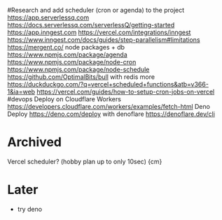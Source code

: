 
#Research and add scheduler (cron or agenda) to the project
    <https://app.serverlessq.com>
        <https://docs.serverlessq.com/serverlessQ/getting-started>
    <https://app.inngest.com>
        <https://vercel.com/integrations/inngest>
        <https://www.inngest.com/docs/guides/step-parallelism#limitations>
    <https://mergent.co/>
    node packages + db
        <https://www.npmjs.com/package/agenda>
        <https://www.npmjs.com/package/node-cron>
        <https://www.npmjs.com/package/node-schedule>
        <https://github.com/OptimalBits/bull> with redis
    more
        <https://duckduckgo.com/?q=vercel+scheduled+functions&atb=v366-1&ia=web>
        <https://vercel.com/guides/how-to-setup-cron-jobs-on-vercel>
#devops Deploy on
    Cloudflare Workers <https://developers.cloudflare.com/workers/examples/fetch-html>
    Deno Deploy <https://deno.com/deploy>
      with denoflare <https://denoflare.dev/cli>

# Archived

Vercel scheduler? (hobby plan up to only 10sec) {cm}
<!-- https://vercel.com/docs/cron-jobs#limits -->

# Later

- try deno
